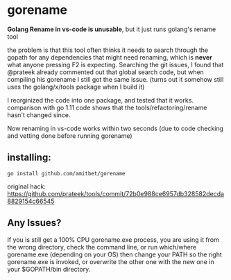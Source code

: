 # gorename
**Golang Rename in vs-code is unusable**, but it just runs golang's rename tool

the problem is that this tool often thinks it needs to search through the gopath for any dependencies that might need renaming, which is **never** what anyone pressing F2 is expecting.
Searching the git issues, I found that @prateek already commented out that global search code, but when compiling his gorename I still got the same issue. (turns out it somehow still uses the golang/x/tools package when I build it)

I reorginized the code into one package, and tested that it works.
comparison with go 1.11 code shows that the tools/refactoring/rename hasn't changed since.

Now renaming in vs-code works within two seconds (due to code checking and vetting done before running gorename)

## installing:
```
go install github.com/amitbet/gorename
```

original hack:
https://github.com/prateek/tools/commit/72b0e988ce6957db328582decda8829154c66545

## Any Issues?
If you is still get a 100% CPU gorename.exe process, you are using it from the wrong directory,
check the command line, or run which/where gorename.exe (depending on your OS)
then change your PATH so the right gorename.exe is invoked, or overwrite the other one with the new one in your $GOPATH/bin directory.
